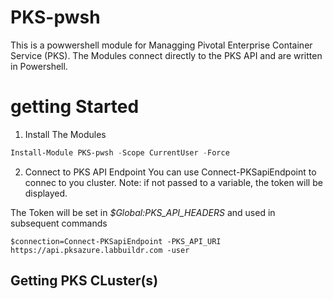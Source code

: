 # PKS-pwsh


This is a powwershell module for Managging Pivotal Enterprise Container Service (PKS).
The Modules connect directly to the PKS API and are written in Powershell.


# getting Started

1. Install The Modules

```Powershell
Install-Module PKS-pwsh -Scope CurrentUser -Force
```

2. Connect to PKS API Endpoint
You can use Connect-PKSapiEndpoint to connec to you cluster.
Note: if not passed to a variable, the token will be displayed.

The  Token will be set in *$Global:PKS_API_HEADERS* and used in subsequent commands 
```
$connection=Connect-PKSapiEndpoint -PKS_API_URI https://api.pksazure.labbuildr.com -user
```

## Getting PKS CLuster(s)


